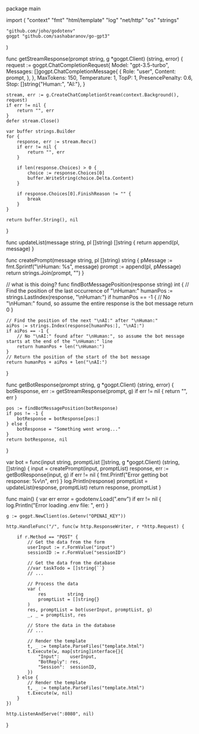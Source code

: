 package main

import (
	"context"
	"fmt"
	"html/template"
	"log"
	"net/http"
	"os"
	"strings"

	"github.com/joho/godotenv"
	gogpt "github.com/sashabaranov/go-gpt3"
)

func getStreamResponse(prompt string, g *gogpt.Client) (string, error) {
	request := gogpt.ChatCompletionRequest{
		Model: "gpt-3.5-turbo",
		Messages: []gogpt.ChatCompletionMessage{
			{
				Role:    "user",
				Content: prompt,
			},
		},
		MaxTokens:       150,
		Temperature:     1,
		TopP:            1,
		PresencePenalty: 0.6,
		Stop:            []string{"Human:", "AI:"},
	}

	stream, err := g.CreateChatCompletionStream(context.Background(), request)
	if err != nil {
		return "", err
	}
	defer stream.Close()

	var buffer strings.Builder
	for {
		response, err := stream.Recv()
		if err != nil {
			return "", err
		}

		if len(response.Choices) > 0 {
			choice := response.Choices[0]
			buffer.WriteString(choice.Delta.Content)
		}

		if response.Choices[0].FinishReason != "" {
			break
		}
	}

	return buffer.String(), nil
}

func updateList(message string, pl []string) []string {
	return append(pl, message)
}

func createPrompt(message string, pl []string) string {
	pMessage := fmt.Sprintf("\nHuman: %s", message)
	prompt := append(pl, pMessage)
	return strings.Join(prompt, "")
}

// what is this doing?
func findBotMessagePosition(response string) int {
	// Find the position of the last occurrence of "\nHuman:"
	humanPos := strings.LastIndex(response, "\nHuman:")
	if humanPos == -1 {
		// No "\nHuman:" found, so assume the entire response is the bot message
		return 0
	}

	// Find the position of the next "\nAI:" after "\nHuman:"
	aiPos := strings.Index(response[humanPos:], "\nAI:")
	if aiPos == -1 {
		// No "\nAI:" found after "\nHuman:", so assume the bot message starts at the end of the "\nHuman:" line
		return humanPos + len("\nHuman:")
	}
	// Return the position of the start of the bot message
	return humanPos + aiPos + len("\nAI:")
}

func getBotResponse(prompt string, g *gogpt.Client) (string, error) {
	botResponse, err := getStreamResponse(prompt, g)
	if err != nil {
		return "", err
	}

	pos := findBotMessagePosition(botResponse)
	if pos != -1 {
		botResponse = botResponse[pos:]
	} else {
		botResponse = "Something went wrong..."
	}
	return botResponse, nil
}

var bot = func(input string, promptList []string, g *gogpt.Client) (string, []string) {
	input = createPrompt(input, promptList)
	response, err := getBotResponse(input, g)
	if err != nil {
		fmt.Printf("Error getting bot response: %v\n", err)
	}
	log.Println(response)
	promptList = updateList(response, promptList)
	return response, promptList
}

func main() {
	var err error = godotenv.Load(".env")
	if err != nil {
		log.Println("Error loading .env file: ", err)
	}

	g := gogpt.NewClient(os.Getenv("OPENAI_KEY"))

	http.HandleFunc("/", func(w http.ResponseWriter, r *http.Request) {

		if r.Method == "POST" {
			// Get the data from the form
			userInput := r.FormValue("input")
			sessionID := r.FormValue("sessionID")

			// Get the data from the database
			//var taskTodo = []string{``}
			// ...

			// Process the data
			var (
				res        string
				promptList = []string{}
			)
			res, promptList = bot(userInput, promptList, g)
			_, _ = promptList, res

			// Store the data in the database
			// ...

			// Render the template
			t, _ := template.ParseFiles("template.html")
			t.Execute(w, map[string]interface{}{
				"Input":    userInput,
				"BotReply": res,
				"Session":  sessionID,
			})
		} else {
			// Render the template
			t, _ := template.ParseFiles("template.html")
			t.Execute(w, nil)
		}
	})

	http.ListenAndServe(":8080", nil)
}
